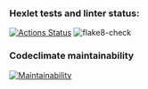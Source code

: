 ### Hexlet tests and linter status:
[![Actions Status](https://github.com/Tur-4000/python-project-lvl1/workflows/hexlet-check/badge.svg)](https://github.com/Tur-4000/python-project-lvl1/actions)
![flake8-check](https://github.com/Tur-4000/python-project-lvl1/actions/workflows/flake8-check.yml/badge.svg)

### Codeclimate maintainability
[![Maintainability](https://api.codeclimate.com/v1/badges/f2b7f9ebec6ef9f1511c/maintainability)](https://codeclimate.com/github/Tur-4000/python-project-lvl1/maintainability)